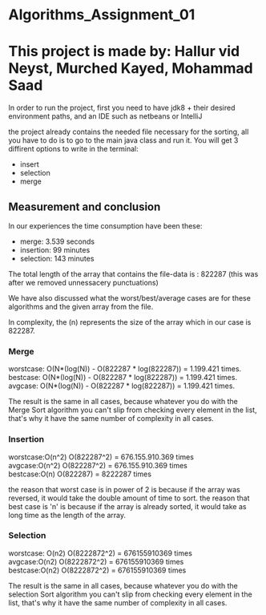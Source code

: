 # Algorithms_Assignment_01

<h1>This project is made by: Hallur vid Neyst, Murched Kayed, Mohammad Saad</h1>

<p>In order to run the project, first you need to have jdk8 + their desired environment paths,
	and an IDE such as netbeans or IntelliJ</p>
	
<p>the project already contains the needed file necessary for the sorting, all you have to do is
to go to the main java class and run it. You will get 3 diffirent options to write in the terminal: </p>
	<ul>
		<li>
		insert
		</li>
		<li>
		selection
		</li>
		<li>
		merge
		</li>
</ul>

<h2>Measurement and conclusion</h2>

<p>In our experiences the time consumption have been these:</p>
<ul>
	<li>merge: 3.539 seconds</li>
	<li>insertion: 99 minutes</li>
	<li>selection: 143 minutes</li>
</ul>

<p>The total length of the array that contains the file-data is : 822287 (this was after we removed unnessacery punctuations)</p>
<p> We have also discussed what the worst/best/average cases are for these algorithms and the given array from the file.</p>
<p>In complexity, the (n) represents the size of the array which in our case is 822287.</p>

<h3>Merge</h3>
worstcase: O(N*(log(N)) - O(822287 * log(822287)) = 1.199.421 times.<br/>
bestcase: O(N*(log(N)) - O(822287 * log(822287)) = 1.199.421 times.<br/>
avgcase: O(N*(log(N)) - O(822287 * log(822287)) = 1.199.421 times.<br/>

<p>The result is the same in all cases, because  whatever you do with the Merge Sort algorithm you can't slip from checking every element in the list, that's why it have the same number of complexity in all cases.</p>
	
<h3>Insertion</h3>
worstcase:O(n^2) O(822287^2) = 676.155.910.369 times<br/>
avgcase:O(n^2) O(822287^2) = 676.155.910.369 times<br/>
bestcase:O(n) O(822287) = 8222287 times<br/>

the reason that worst case is in power of 2 is because if the array was reversed, it would take the double amount of time to sort.
the reason that best case is 'n' is because if the array is already sorted, it would take as long time as the length of the array. 

<h3>Selection</h3>

worstcase: O(n2) O(8222872^2) = 676155910369 times<br/>
avgcase:O(n2) O(8222872^2) = 676155910369 times<br/>
bestcase:O(n2) O(8222872^2) = 676155910369 times<br/>

The result is the same in all cases, because  whatever you do with the selection Sort algorithm you can't slip from checking every element in the list, that's why it have the same number of complexity in all cases.
